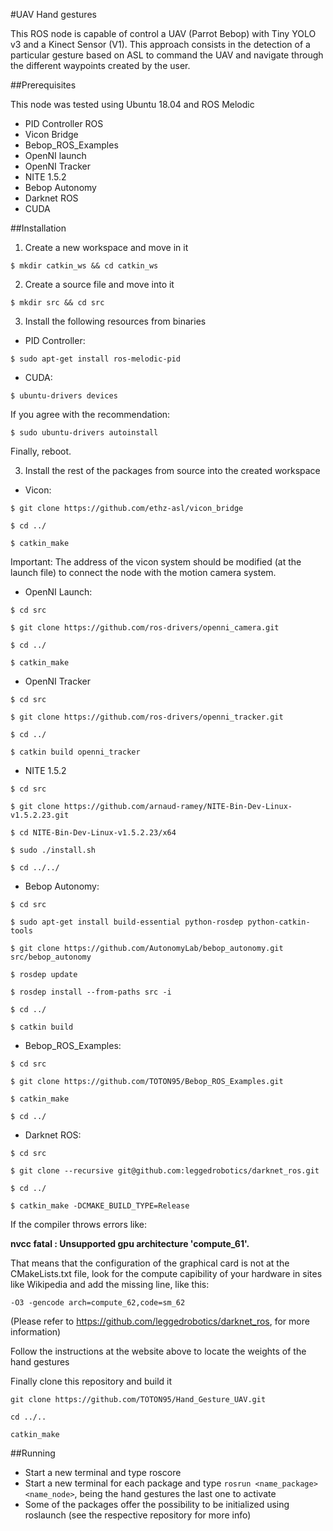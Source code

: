 #UAV Hand gestures

This ROS node is capable of control a UAV (Parrot Bebop) with Tiny YOLO v3 and a Kinect Sensor (V1). This approach consists in the detection of a particular gesture based on ASL to command the UAV and navigate through the different waypoints created by the user.

##Prerequisites

This node was tested using Ubuntu 18.04 and ROS Melodic

+ PID Controller ROS
+ Vicon Bridge
+ Bebop_ROS_Examples
+ OpenNI launch
+ OpenNI Tracker
+ NITE 1.5.2
+ Bebop Autonomy
+ Darknet ROS
+ CUDA

##Installation

1. Create a new workspace and move in it

``$ mkdir catkin_ws && cd catkin_ws``

2. Create a source file and move into it

``$ mkdir src && cd src``

3. Install the following resources from binaries

- PID Controller:

``$ sudo apt-get install ros-melodic-pid``

- CUDA:

``$ ubuntu-drivers devices``

If you agree with the recommendation:

``$ sudo ubuntu-drivers autoinstall``

Finally, reboot.

3. Install the rest of the packages from source into the created workspace

- Vicon:

``$ git clone https://github.com/ethz-asl/vicon_bridge``

``$ cd ../``

``$ catkin_make``


Important: The address of the vicon system should be modified (at the launch file) to connect the node with the motion camera system.


- OpenNI Launch:

``$ cd src``

``$ git clone https://github.com/ros-drivers/openni_camera.git ``

``$ cd ../``

``$ catkin_make``

- OpenNI Tracker

``$ cd src``

``$ git clone https://github.com/ros-drivers/openni_tracker.git``

``$ cd ../``

``$ catkin build openni_tracker``


- NITE 1.5.2

``$ cd src``

``$ git clone https://github.com/arnaud-ramey/NITE-Bin-Dev-Linux-v1.5.2.23.git``

``$ cd NITE-Bin-Dev-Linux-v1.5.2.23/x64``

``$ sudo ./install.sh``

``$ cd ../../``

- Bebop Autonomy:

``$ cd src``

``$ sudo apt-get install build-essential python-rosdep python-catkin-tools``

``$ git clone https://github.com/AutonomyLab/bebop_autonomy.git src/bebop_autonomy``

``$ rosdep update``

``$ rosdep install --from-paths src -i``

``$ cd ../``

``$ catkin build``


- Bebop_ROS_Examples:

``$ cd src``

``$ git clone https://github.com/TOTON95/Bebop_ROS_Examples.git``

``$ catkin_make``

``$ cd ../``


- Darknet ROS:

``$ cd src``

``$ git clone --recursive git@github.com:leggedrobotics/darknet_ros.git``

``$ cd ../``

``$ catkin_make -DCMAKE_BUILD_TYPE=Release``

If the compiler throws errors like:

**nvcc fatal : Unsupported gpu architecture 'compute_61'.**

That means that the configuration of the graphical card is not at the CMakeLists.txt file, look for the compute capibility of your hardware in sites like Wikipedia and add the missing line, like this:

``-O3 -gencode arch=compute_62,code=sm_62``

(Please refer to https://github.com/leggedrobotics/darknet_ros, for more information)

Follow the instructions at the website above to locate the weights of the hand gestures


Finally clone this repository and build it 

``git clone https://github.com/TOTON95/Hand_Gesture_UAV.git``

``cd ../..``

``catkin_make``


##Running 

- Start a new terminal and type roscore
- Start a new terminal for each package and type ``rosrun <name_package> <name_node>``, being the hand gestures the last one to activate
- Some of the packages offer the possibility to be initialized using roslaunch (see the respective repository for more info)


